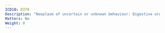 ```yaml
---
ICD10: D379
Description: "Neoplasm of uncertain or unknown behaviour: Digestive organ, unspecified"
Matters: No
Weight: 0
---
```


